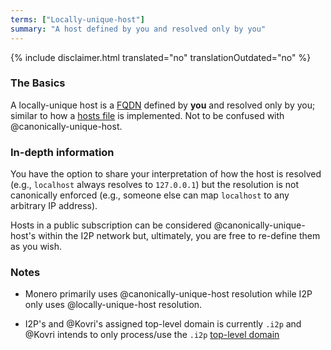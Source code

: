 ```yaml
---
terms: ["Locally-unique-host"]
summary: "A host defined by you and resolved only by you"
---
```


{% include disclaimer.html translated="no" translationOutdated="no" %}

### The Basics

A locally-unique host is a [FQDN](https://en.wikipedia.org/wiki/FQDN) defined by **you** and resolved only by you; similar to how a [hosts file](https://en.wikipedia.org/wiki/Hosts_(file)) is implemented. Not to be confused with @canonically-unique-host.

### In-depth information

You have the option to share your interpretation of how the host is resolved (e.g., `localhost` always resolves to `127.0.0.1`) but the resolution is not canonically enforced (e.g., someone else can map `localhost` to any arbitrary IP address).

Hosts in a public subscription can be considered @canonically-unique-host's within the I2P network but, ultimately, you are free to re-define them as you wish.

### Notes

- Monero primarily uses @canonically-unique-host resolution while I2P only uses @locally-unique-host resolution.

- I2P's and @Kovri's assigned top-level domain is currently `.i2p` and @Kovri intends to only process/use the `.i2p` [top-level domain](https://en.wikipedia.org/wiki/Top_level_domain)
